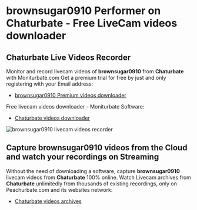 # brownsugar0910 Performer on Chaturbate - Free LiveCam videos downloader

## Chaturbate Live Videos Recorder

Monitor and record livecam videos of **brownsugar0910** from **Chaturbate** with Moniturbate.com
Get a premium trial for free by just and only registering with your Email address:
* [brownsugar0910 Premium videos downloader](https://moniturbate.com/request-demo-licence-key.html)

Free livecam videos downloader - Moniturbate Software:
* [Chaturbate videos downloader](https://moniturbate.com/moniturbate-download-software.html)

![brownsugar0910 livecam videos recorder](https://peachurnet.com/templates/moniturbate-software.png)


## Capture brownsugar0910 videos from the Cloud and watch your recordings on Streaming

Without the need of downloading a software, capture **brownsugar0910** livecam videos from **Chaturbate** 100% online.
Watch Livecam archives from **Chaturbate** unlimitedly from thousands of existing recordings, only on Peachurbate.com and its websites network:
* [Chaturbate videos archives](https://peachurnet.com/)